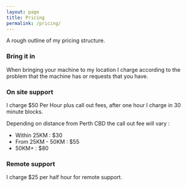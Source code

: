 ```yaml
---
layout: page
title: Pricing
permalink: /pricing/
---
```

A rough outline of my pricing structure.

### Bring it in
When bringing your machine to my location I charge according to the problem that the machine has or requests that you have.

### On site support
I charge $50 Per Hour plus call out fees, after one hour I charge in 30 minute blocks.

Depending on distance from Perth CBD the call out fee will vary :

* Within 25KM : $30
* From 25KM - 50KM : $55
* 50KM+ : $80

### Remote support
I charge $25 per half hour for remote support.
